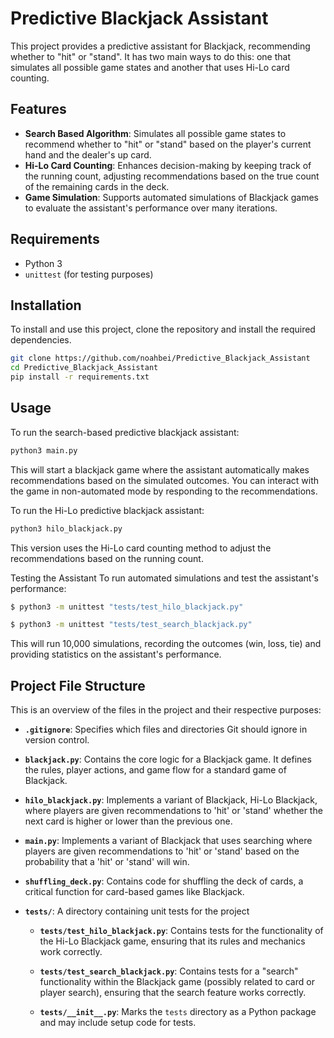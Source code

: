 # Predictive Blackjack Assistant

This project provides a predictive assistant for Blackjack, recommending whether to "hit" or "stand". It has two main ways to do this: one that simulates all possible game states and another that uses Hi-Lo card counting.

## Features

- **Search Based Algorithm**: Simulates all possible game states to recommend whether to "hit" or "stand" based on the player's current hand and the dealer's up card.
- **Hi-Lo Card Counting**: Enhances decision-making by keeping track of the running count, adjusting recommendations based on the true count of the remaining cards in the deck.
- **Game Simulation**: Supports automated simulations of Blackjack games to evaluate the assistant's performance over many iterations.

## Requirements

- Python 3
- `unittest` (for testing purposes)

## Installation

To install and use this project, clone the repository and install the required dependencies.

```bash
git clone https://github.com/noahbei/Predictive_Blackjack_Assistant
cd Predictive_Blackjack_Assistant
pip install -r requirements.txt
```
## Usage
To run the search-based predictive blackjack assistant:
```bash
python3 main.py
```
This will start a blackjack game where the assistant automatically makes recommendations based on the simulated outcomes. You can interact with the game in non-automated mode by responding to the recommendations.

To run the Hi-Lo predictive blackjack assistant:
```bash
python3 hilo_blackjack.py
```
This version uses the Hi-Lo card counting method to adjust the recommendations based on the running count.

Testing the Assistant
To run automated simulations and test the assistant's performance:
```bash
$ python3 -m unittest "tests/test_hilo_blackjack.py" 
```
```bash
$ python3 -m unittest "tests/test_search_blackjack.py" 
```
This will run 10,000 simulations, recording the outcomes (win, loss, tie) and providing statistics on the assistant's performance.

## Project File Structure
This is an overview of the files in the project and their respective purposes:

- **`.gitignore`**: Specifies which files and directories Git should ignore in version control.

- **`blackjack.py`**: Contains the core logic for a Blackjack game. It defines the rules, player actions, and game flow for a standard game of Blackjack.

- **`hilo_blackjack.py`**: Implements a variant of Blackjack, Hi-Lo Blackjack, where players are given recommendations to 'hit' or 'stand' whether the next card is higher or lower than the previous one.

- **`main.py`**: Implements a variant of Blackjack that uses searching where players are given recommendations to 'hit' or 'stand' based on the probability that a 'hit' or 'stand' will win.

- **`shuffling_deck.py`**: Contains code for shuffling the deck of cards, a critical function for card-based games like Blackjack.

- **`tests/`**: A directory containing unit tests for the project

  - **`tests/test_hilo_blackjack.py`**: Contains tests for the functionality of the Hi-Lo Blackjack game, ensuring that its rules and mechanics work correctly.
  
  - **`tests/test_search_blackjack.py`**: Contains tests for a "search" functionality within the Blackjack game (possibly related to card or player search), ensuring that the search feature works correctly.

  - **`tests/__init__.py`**: Marks the `tests` directory as a Python package and may include setup code for tests.

